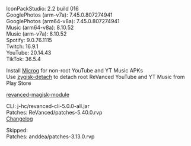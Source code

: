 IconPackStudio: 2.2 build 016  
GooglePhotos (arm-v7a): 7.45.0.807274941  
GooglePhotos (arm64-v8a): 7.45.0.807274941  
Music (arm64-v8a): 8.10.52  
Music (arm-v7a): 8.10.52  
Spotify: 9.0.76.1115  
Twitch: 16.9.1  
YouTube: 20.14.43  
TikTok: 36.5.4  

Install [Microg](https://github.com/ReVanced/GmsCore/releases) for non-root YouTube and YT Music APKs  
Use [zygisk-detach](https://github.com/j-hc/zygisk-detach) to detach root ReVanced YouTube and YT Music from Play Store  

[revanced-magisk-module](https://github.com/j-hc/revanced-magisk-module)
  
CLI: j-hc/revanced-cli-5.0.0-all.jar  
Patches: ReVanced/patches-5.40.0.rvp  
[Changelog](https://github.com/ReVanced/revanced-patches/releases/tag/v5.40.0)  

Skipped:  
Patches: anddea/patches-3.13.0.rvp    
